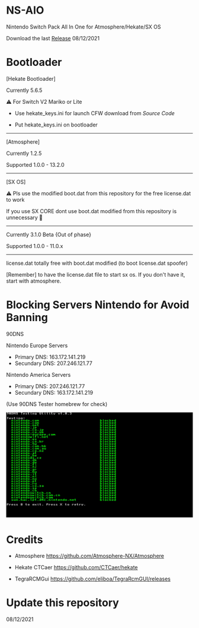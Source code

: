 # NS-AIO
Nintendo Switch Pack All In One for Atmosphere/Hekate/SX OS

Download the last [Release](https://github.com/ItsManueh/AIO-NS/releases/download/13.2.0-1.2.5/13.2.0-1.2.5.zip) 08/12/2021

# Bootloader

[Hekate Bootloader]

Currently 5.6.5

⚠️ For Switch V2 Mariko or Lite
- Use hekate_keys.ini for launch CFW download from *Source Code*

- Put hekate_keys.ini on bootloader

--------------------------------------------

[Atmosphere]

Currently 1.2.5

Supported 1.0.0 - 13.2.0

--------------------------------------------

[SX OS]

⚠️ Pls use the modified boot.dat from this repository for the free license.dat to work

If you use SX CORE dont use boot.dat modified from this repository is unnecessary 🤥

--------------------------------------------

Currently 3.1.0 Beta {Out of phase}

Supported 1.0.0 - 11.0.x

--------------------------------------------

license.dat totally free with boot.dat modified (to boot license.dat spoofer)

[Remember] to have the license.dat file to start sx os. 
  If you don't have it, start with atmosphere.

# Blocking Servers Nintendo for Avoid Banning

90DNS

Nintendo Europe Servers
  - Primary DNS: 163.172.141.219
  - Secundary DNS: 207.246.121.77

Nintendo America Servers
  - Primary DNS: 207.246.121.77
  - Secundary DNS: 163.172.141.219

(Use 90DNS Tester homebrew for check)

![90DNS](img/90DNS.jpg?raw=true)

# Credits

- Atmosphere
  https://github.com/Atmosphere-NX/Atmosphere

- Hekate CTCaer
  https://github.com/CTCaer/hekate

- TegraRCMGui
  https://github.com/eliboa/TegraRcmGUI/releases

# Update this repository

08/12/2021
